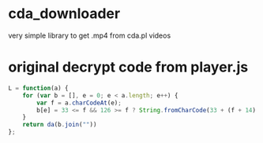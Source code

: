 # cda_downloader
very simple library to get .mp4 from cda.pl videos
# original decrypt code from player.js
```javascript
L = function(a) {
    for (var b = [], e = 0; e < a.length; e++) {
        var f = a.charCodeAt(e);
        b[e] = 33 <= f && 126 >= f ? String.fromCharCode(33 + (f + 14) % 94) : String.fromCharCode(f)
    }
    return da(b.join(""))
};
```
